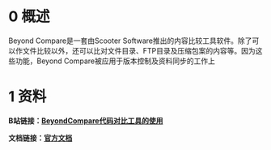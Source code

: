 # 0 概述

Beyond Compare是一套由Scooter Software推出的内容比较工具软件。除了可以作文件比较以外，还可以比对文件目录、FTP目录及压缩包案的内容等。因为这些功能，Beyond Compare被应用于版本控制及资料同步的工作上

# 1 资料

**B站链接：[BeyondCompare代码对比工具的使用](https://www.bilibili.com/video/BV11K4y1Y7Ak/?spm_id_from=333.1007.top_right_bar_window_history.content.click&vd_source=4f10315acd30a6491a3fb1f267a3a517 "BeyondCompare代码对比工具的使用")**

**文档链接：[官方文档](https://www.beyondcompare.cc/jiqiao/ "官方文档")**